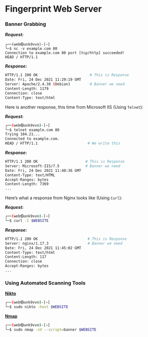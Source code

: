 # Fingerprint Web Server

### Banner Grabbing

_**Request:**_

```shell
┌──(web㉿unk9vvn)-[~]
└─$ nc -v example.com 80
Connection to example.com 80 port [tcp/http] succeeded!
HEAD / HTTP/1.1
```

_**Response:**_

```bash
HTTP/1.1 200 OK                        # This is Response
Date: Fri, 24 Dec 2021 11:29:19 GMT
Server: Apache/2.4.38 (Debian)         # Banner we need
Content-Length: 1179
Connection: close
Content-Type: text/html
```

Here is another response, this time from Microsoft IIS (Using `Telnet`):

_**Request:**_

```bash
┌──(web㉿unk9vvn)-[~]
└─$ telnet example.com 80
Trying 104.21...
Connected to example.com.
HEAD / HTTP/1.1                       # We write this
```

_**Response:**_

```bash
HTTP/1.1 200 OK                      # This is Response
Server: Microsoft-IIS/7.5            # Banner we need
Date: Fri, 24 Dec 2021 11:40:36 GMT
Content-Type: text/HTML 
Accept-Ranges: bytes 
Content-Length: 7369 
...
```

Here’s what a response from Nginx looks like (Using `Curl`):

_**Request:**_

```bash
┌──(web㉿unk9vvn)-[~]
└─$ curl -I $WEBSITE
```

_**Response:**_

```bash
HTTP/1.1 200 OK                       # This is Response
Server: nginx/1.17.3                  # Banner we need
Date: Fri, 24 Dec 2021 11:45:02 GMT
Content-Type: text/html
Content-Length: 117
Connection: close
Accept-Ranges: bytes
...
```

### Using Automated Scanning Tools

[**Nikto**](https://github.com/sullo/nikto)

```bash
┌──(web㉿unk9vvn)-[~]
└─$ sudo nikto -host $WEBSITE
```

[**Nmap**](https://nmap.org/)

```bash
┌──(web㉿unk9vvn)-[~]
└─$ sudo nmap -sV --script=banner $WEBSITE
```
